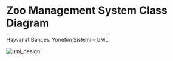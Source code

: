# Zoo Management System Class Diagram
Hayvanat Bahçesi Yönetim Sistemi - UML

![uml_design](https://i.hizliresim.com/agm97zt.png)
